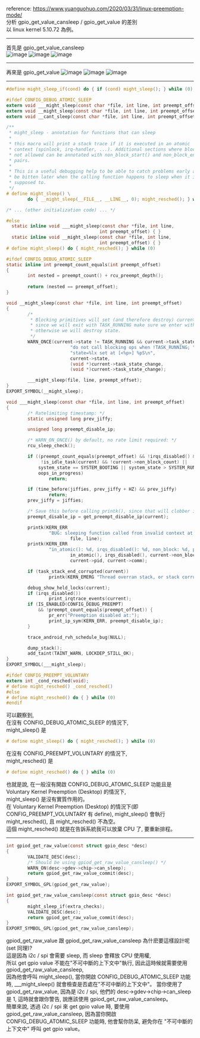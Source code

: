 reference:
https://www.yuanguohuo.com/2020/03/31/linux-preemption-mode/  
分析 gpio_get_value_cansleep / gpio_get_value 的差別  
以 linux kernel 5.10.72 為例。

------------------------------------------------------------------------------------------------  
首先是 gpio_get_value_cansleep  
![image](https://github.com/OuO333333/jserv-linux-kernel-internals-study/assets/37506309/6442fa51-8c41-4b18-8b49-9a7d2bd769a3)
![image](https://github.com/OuO333333/jserv-linux-kernel-internals-study/assets/37506309/059c4e6d-b20c-4ef0-9122-e74f4c5aab66)
![image](https://github.com/OuO333333/jserv-linux-kernel-internals-study/assets/37506309/50785992-df06-4a18-9e51-cb748055e78b)

------------------------------------------------------------------------------------------------  
再來是 gpio_get_value
![image](https://github.com/OuO333333/jserv-linux-kernel-internals-study/assets/37506309/bb09b836-2aaf-48a0-9daf-e65e048afb38)
![image](https://github.com/OuO333333/jserv-linux-kernel-internals-study/assets/37506309/3e83e584-9e23-43f7-9bfd-f58377c4458f)
![image](https://github.com/OuO333333/jserv-linux-kernel-internals-study/assets/37506309/b9632615-4a32-4f22-b56c-3d32b3fae12b)

------------------------------------------------------------------------------------------------  
```c
#define might_sleep_if(cond) do { if (cond) might_sleep(); } while (0)
```
```c
#ifdef CONFIG_DEBUG_ATOMIC_SLEEP
extern void ___might_sleep(const char *file, int line, int preempt_offset);
extern void __might_sleep(const char *file, int line, int preempt_offset);
extern void __cant_sleep(const char *file, int line, int preempt_offset);

/**
 * might_sleep - annotation for functions that can sleep
 *
 * this macro will print a stack trace if it is executed in an atomic
 * context (spinlock, irq-handler, ...). Additional sections where blocking is
 * not allowed can be annotated with non_block_start() and non_block_end()
 * pairs.
 *
 * This is a useful debugging help to be able to catch problems early and not
 * be bitten later when the calling function happens to sleep when it is not
 * supposed to.
 */
# define might_sleep() \
        do { __might_sleep(__FILE__, __LINE__, 0); might_resched(); } while (0)

/* ... (other initialization code) ... */

#else
  static inline void ___might_sleep(const char *file, int line,
                                   int preempt_offset) { }
  static inline void __might_sleep(const char *file, int line,
                                   int preempt_offset) { }
# define might_sleep() do { might_resched(); } while (0)
```
```c
#ifdef CONFIG_DEBUG_ATOMIC_SLEEP
static inline int preempt_count_equals(int preempt_offset)
{       
        int nested = preempt_count() + rcu_preempt_depth();
        
        return (nested == preempt_offset);
}

void __might_sleep(const char *file, int line, int preempt_offset)
{
        /*
         * Blocking primitives will set (and therefore destroy) current->state,
         * since we will exit with TASK_RUNNING make sure we enter with it,
         * otherwise we will destroy state.
         */
        WARN_ONCE(current->state != TASK_RUNNING && current->task_state_change,
                        "do not call blocking ops when !TASK_RUNNING; "
                        "state=%lx set at [<%p>] %pS\n",
                        current->state,
                        (void *)current->task_state_change,
                        (void *)current->task_state_change);

        ___might_sleep(file, line, preempt_offset);
}
EXPORT_SYMBOL(__might_sleep);

void ___might_sleep(const char *file, int line, int preempt_offset)
{
        /* Ratelimiting timestamp: */
        static unsigned long prev_jiffy;

        unsigned long preempt_disable_ip;

        /* WARN_ON_ONCE() by default, no rate limit required: */
        rcu_sleep_check();

        if ((preempt_count_equals(preempt_offset) && !irqs_disabled() &&
             !is_idle_task(current) && !current->non_block_count) ||
            system_state == SYSTEM_BOOTING || system_state > SYSTEM_RUNNING ||
            oops_in_progress)
                return;

        if (time_before(jiffies, prev_jiffy + HZ) && prev_jiffy)
                return;
        prev_jiffy = jiffies;

        /* Save this before calling printk(), since that will clobber it: */
        preempt_disable_ip = get_preempt_disable_ip(current);

        printk(KERN_ERR
                "BUG: sleeping function called from invalid context at %s:%d\n",
                        file, line);
        printk(KERN_ERR
                "in_atomic(): %d, irqs_disabled(): %d, non_block: %d, pid: %d, name: %s\n",
                        in_atomic(), irqs_disabled(), current->non_block_count,
                        current->pid, current->comm);

        if (task_stack_end_corrupted(current))
                printk(KERN_EMERG "Thread overran stack, or stack corrupted\n");

        debug_show_held_locks(current);
        if (irqs_disabled())
                print_irqtrace_events(current);
        if (IS_ENABLED(CONFIG_DEBUG_PREEMPT)
            && !preempt_count_equals(preempt_offset)) {
                pr_err("Preemption disabled at:");
                print_ip_sym(KERN_ERR, preempt_disable_ip);
        }

        trace_android_rvh_schedule_bug(NULL);

        dump_stack();
        add_taint(TAINT_WARN, LOCKDEP_STILL_OK);
}
EXPORT_SYMBOL(___might_sleep);
```
```c
#ifdef CONFIG_PREEMPT_VOLUNTARY
extern int _cond_resched(void);
# define might_resched() _cond_resched()
#else
# define might_resched() do { } while (0)
#endif
```
可以觀察到,  
在沒有 CONFIG_DEBUG_ATOMIC_SLEEP 的情況下,  
might_sleep() 是  
```c
# define might_sleep() do { might_resched(); } while (0)
```
在沒有 CONFIG_PREEMPT_VOLUNTARY 的情況下,  
might_resched() 是  
```c
# define might_resched() do { } while (0)
```
也就是說, 在一般沒有開啟 CONFIG_DEBUG_ATOMIC_SLEEP 功能且是 Voluntary Kernel Preemption (Desktop) 的情況下,  
might_sleep() 是沒有實質作用的。  
在 Voluntary Kernel Preemption (Desktop) 的情況下(即 CONFIG_PREEMPT_VOLUNTARY 有 define), might_sleep() 會執行 might_resched(), 且 might_resched() 不為空。  
這個 might_resched() 就是在告訴系統我可以放棄 CPU 了, 要重新排程。  

------------------------------------------------------------------------------------------------  
```c
int gpiod_get_raw_value(const struct gpio_desc *desc)
{
        VALIDATE_DESC(desc);
        /* Should be using gpiod_get_raw_value_cansleep() */
        WARN_ON(desc->gdev->chip->can_sleep);
        return gpiod_get_raw_value_commit(desc);
}
EXPORT_SYMBOL_GPL(gpiod_get_raw_value);
```
```c
int gpiod_get_raw_value_cansleep(const struct gpio_desc *desc)
{
        might_sleep_if(extra_checks);
        VALIDATE_DESC(desc);
        return gpiod_get_raw_value_commit(desc);
}       
EXPORT_SYMBOL_GPL(gpiod_get_raw_value_cansleep);
```
gpiod_get_raw_value 跟 gpiod_get_raw_value_cansleep 為什麽要這樣設計呢(set 同理)?  
這是因為 i2c / spi 會需要 sleep, 而 sleep 會釋放 CPU 使用權,  
所以 get gpio value 不能在"不可中斷的上下文中"執行, 因此這時候就需要使用 gpiod_get_raw_value_cansleep,  
因為他會呼叫 might_sleep(), 當你開啟 CONFIG_DEBUG_ATOMIC_SLEEP 功能時, ___might_sleep() 就會檢查是否處在"不可中斷的上下文中"。
當你使用了 gpiod_get_raw_value, 因為是 i2c / spi, 他們的 desc->gdev->chip->can_sleep 是 1, 這時就會跟你警告, 說應該使用 gpiod_get_raw_value_cansleep。  
簡單來說, 透過 i2c / spi 來 get gpio value 時, 要使用 gpiod_get_raw_value_cansleep, 因為當你開啟 CONFIG_DEBUG_ATOMIC_SLEEP 功能時, 他會幫你防呆, 避免你在 "不可中斷的上下文中" 呼叫 get gpio value。
